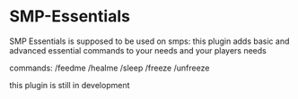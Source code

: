 # SMP-Essentials

SMP Essentials is supposed to be used on smps:
this plugin adds basic and advanced essential commands to your needs and your players needs

commands: /feedme /healme /sleep /freeze /unfreeze


this plugin is still in development
